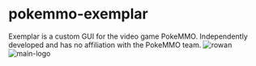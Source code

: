 # pokemmo-exemplar
Exemplar is a custom GUI for the video game PokeMMO. Independently developed and has no affiliation with the PokeMMO team.
![rowan](https://cdn.discordapp.com/attachments/908155147077681232/913178723061223464/welcome_to_exemplar_young_rowan_by_nurverALT6.5.png)
![main-logo](https://cdn.discordapp.com/attachments/908155147077681232/908158809703329832/forumslogo.png)
